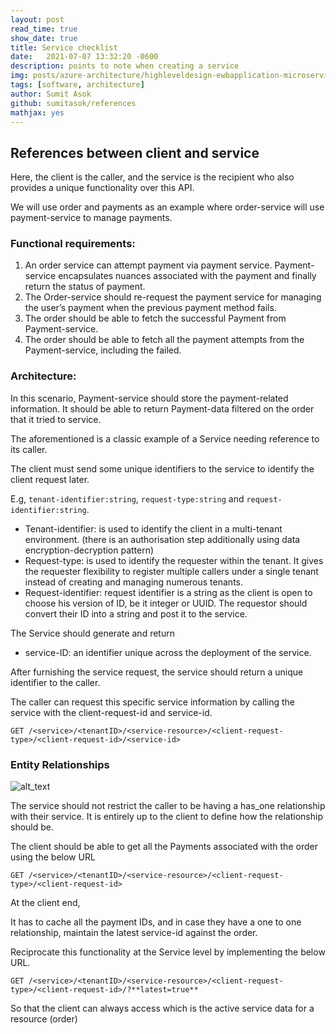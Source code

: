 ```yaml
---
layout: post
read_time: true
show_date: true
title: Service checklist
date:   2021-07-07 13:32:20 -0600
description: points to note when creating a service
img: posts/azure-architecture/highleveldesign-ewbapplication-microservice-2021-06-1574945PM.png
tags: [software, architecture]
author: Sumit Asok
github: sumitasok/references
mathjax: yes
---
```


## References between client and service

Here, the client is the caller, and the service is the recipient who also provides a unique functionality over this API.

We will use order and payments as an example where order-service will use payment-service to manage payments.


### Functional requirements:

1. An order service can attempt payment via payment service. Payment-service encapsulates nuances associated with the payment and finally return the status of payment.
2. The Order-service should re-request the payment service for managing the user’s payment when the previous payment method fails.
3. The order should be able to fetch the successful Payment from Payment-service.
4. The order should be able to fetch all the payment attempts from the Payment-service, including the failed.


### Architecture:

In this scenario, Payment-service should store the payment-related information. It should be able to return Payment-data filtered on the order that it tried to service.

The aforementioned is a classic example of a Service needing reference to its caller.

The client must send some unique identifiers to the service to identify the client request later.

E.g, `tenant-identifier:string`, `request-type:string` and `request-identifier:string`.



* Tenant-identifier: is used to identify the client in a multi-tenant environment. (there is an authorisation step additionally using data encryption-decryption pattern)
* Request-type: is used to identify the requester within the tenant. It gives the requester flexibility to register multiple callers under a single tenant instead of creating and managing numerous tenants.
* Request-identifier: request identifier is a string as the client is open to choose his version of ID, be it integer or UUID. The requestor should convert their ID into a string and post it to the service.

The Service should generate and return



* service-ID: an identifier unique across the deployment of the service.

After furnishing the service request, the service should return a unique identifier to the caller.

The caller can request this specific service information by calling the service with the client-request-id and service-id.

`GET /<service>/<tenantID>/<service-resource>/<client-request-type>/<client-request-id>/<service-id>`


### Entity Relationships


![alt_text](images/image1.png "image_tooltip")


The service should not restrict the caller to be having a has_one relationship with their service. It is entirely up to the client to define how the relationship should be.

The client should be able to get all the Payments associated with the order using the below URL

`GET /<service>/<tenantID>/<service-resource>/<client-request-type>/<client-request-id>`

At the client end,

It has to cache all the payment IDs, and in case they have a one to one relationship, maintain the latest service-id against the order.

Reciprocate this functionality at the Service level by implementing the below URL.

`GET /<service>/<tenantID>/<service-resource>/<client-request-type>/<client-request-id>/?**latest=true**`

So that the client can always access which is the active service data for a resource (order)

